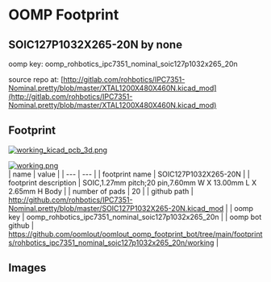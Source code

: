 # OOMP Footprint  
## SOIC127P1032X265-20N  by none  
  
oomp key: oomp_rohbotics_ipc7351_nominal_soic127p1032x265_20n  
  
source repo at: [http://gitlab.com/rohbotics/IPC7351-Nominal.pretty/blob/master/XTAL1200X480X460N.kicad_mod](http://gitlab.com/rohbotics/IPC7351-Nominal.pretty/blob/master/XTAL1200X480X460N.kicad_mod)  
## Footprint  
  
[![working_kicad_pcb_3d.png](working_kicad_pcb_3d_600.png)](working_kicad_pcb_3d.png)  
  
[![working.png](working_600.png)](working.png)  
| name | value | 
| --- | --- | 
| footprint name | SOIC127P1032X265-20N | 
| footprint description | SOIC,1.27mm pitch;20 pin,7.60mm W X 13.00mm L X 2.65mm H Body | 
| number of pads | 20 | 
| github path | http://github.com/rohbotics/IPC7351-Nominal.pretty/blob/master/SOIC127P1032X265-20N.kicad_mod | 
| oomp key | oomp_rohbotics_ipc7351_nominal_soic127p1032x265_20n | 
| oomp bot github | https://github.com/oomlout/oomlout_oomp_footprint_bot/tree/main/footprints/rohbotics_ipc7351_nominal_soic127p1032x265_20n/working | 
## Images  
